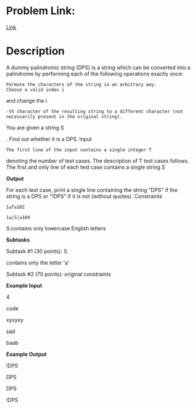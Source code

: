 # Problem Link:

[Link](https://www.codechef.com/problems/DPS)
# Description
A dummy palindromic string (DPS) is a string which can be converted into a palindrome by performing each of the following operations exactly once:

    Permute the characters of the string in an arbitrary way.
    Choose a valid index i

and change the i

    -th character of the resulting string to a different character (not necessarily present in the original string).

You are given a string S

. Find out whether it is a DPS.
Input

    The first line of the input contains a single integer T

denoting the number of test cases. The description of T
test cases follows.
The first and only line of each test case contains a single string S

**Output**

For each test case, print a single line containing the string "DPS" if the string is a DPS or "!DPS" if it is not (without quotes).
Constraints

    1≤T≤102

    1≤|S|≤104

S:contains only lowercase English letters

**Subtasks**

Subtask #1 (30 points): S

contains only the letter 'a'

Subtask #2 (70 points): original constraints

**Example Input**

4

code

xyxyxy

sad

baab


**Example Output**

!DPS

DPS

DPS

!DPS

